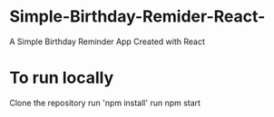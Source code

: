 # Simple-Birthday-Remider-React-
A Simple Birthday Reminder App Created with React

# To run locally
Clone the repository
run 'npm install'
run npm start
